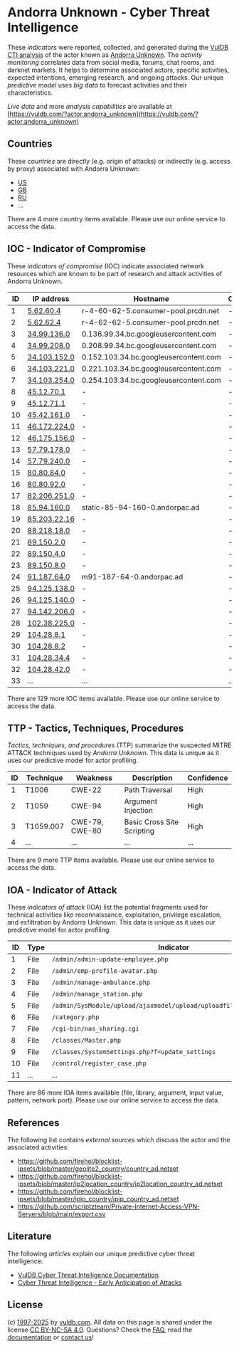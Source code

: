 # Andorra Unknown - Cyber Threat Intelligence

These _indicators_ were reported, collected, and generated during the [VulDB CTI analysis](https://vuldb.com/?kb.cti) of the actor known as [Andorra Unknown](https://vuldb.com/?actor.andorra_unknown). The _activity monitoring_ correlates data from social media, forums, chat rooms, and darknet markets. It helps to determine associated actors, specific activities, expected intentions, emerging research, and ongoing attacks. Our unique _predictive model_ uses _big data_ to forecast activities and their characteristics.

_Live data_ and more _analysis capabilities_ are available at [https://vuldb.com/?actor.andorra_unknown](https://vuldb.com/?actor.andorra_unknown)

## Countries

These _countries_ are directly (e.g. origin of attacks) or indirectly (e.g. access by proxy) associated with Andorra Unknown:

* [US](https://vuldb.com/?country.us)
* [GB](https://vuldb.com/?country.gb)
* [RU](https://vuldb.com/?country.ru)
* ...

There are 4 more country items available. Please use our online service to access the data.

## IOC - Indicator of Compromise

These _indicators of compromise_ (IOC) indicate associated network resources which are known to be part of research and attack activities of Andorra Unknown.

ID | IP address | Hostname | Campaign | Confidence
-- | ---------- | -------- | -------- | ----------
1 | [5.62.60.4](https://vuldb.com/?ip.5.62.60.4) | r-4-60-62-5.consumer-pool.prcdn.net | - | High
2 | [5.62.62.4](https://vuldb.com/?ip.5.62.62.4) | r-4-62-62-5.consumer-pool.prcdn.net | - | High
3 | [34.99.136.0](https://vuldb.com/?ip.34.99.136.0) | 0.136.99.34.bc.googleusercontent.com | - | Medium
4 | [34.99.208.0](https://vuldb.com/?ip.34.99.208.0) | 0.208.99.34.bc.googleusercontent.com | - | Medium
5 | [34.103.152.0](https://vuldb.com/?ip.34.103.152.0) | 0.152.103.34.bc.googleusercontent.com | - | Medium
6 | [34.103.221.0](https://vuldb.com/?ip.34.103.221.0) | 0.221.103.34.bc.googleusercontent.com | - | Medium
7 | [34.103.254.0](https://vuldb.com/?ip.34.103.254.0) | 0.254.103.34.bc.googleusercontent.com | - | Medium
8 | [45.12.70.1](https://vuldb.com/?ip.45.12.70.1) | - | - | High
9 | [45.12.71.1](https://vuldb.com/?ip.45.12.71.1) | - | - | High
10 | [45.42.161.0](https://vuldb.com/?ip.45.42.161.0) | - | - | High
11 | [46.172.224.0](https://vuldb.com/?ip.46.172.224.0) | - | - | High
12 | [46.175.156.0](https://vuldb.com/?ip.46.175.156.0) | - | - | High
13 | [57.79.178.0](https://vuldb.com/?ip.57.79.178.0) | - | - | High
14 | [57.79.240.0](https://vuldb.com/?ip.57.79.240.0) | - | - | High
15 | [80.80.84.0](https://vuldb.com/?ip.80.80.84.0) | - | - | High
16 | [80.80.92.0](https://vuldb.com/?ip.80.80.92.0) | - | - | High
17 | [82.206.251.0](https://vuldb.com/?ip.82.206.251.0) | - | - | High
18 | [85.94.160.0](https://vuldb.com/?ip.85.94.160.0) | static-85-94-160-0.andorpac.ad | - | High
19 | [85.203.22.16](https://vuldb.com/?ip.85.203.22.16) | - | - | High
20 | [88.218.18.0](https://vuldb.com/?ip.88.218.18.0) | - | - | High
21 | [89.150.2.0](https://vuldb.com/?ip.89.150.2.0) | - | - | High
22 | [89.150.4.0](https://vuldb.com/?ip.89.150.4.0) | - | - | High
23 | [89.150.8.0](https://vuldb.com/?ip.89.150.8.0) | - | - | High
24 | [91.187.64.0](https://vuldb.com/?ip.91.187.64.0) | m91-187-64-0.andorpac.ad | - | High
25 | [94.125.138.0](https://vuldb.com/?ip.94.125.138.0) | - | - | High
26 | [94.125.140.0](https://vuldb.com/?ip.94.125.140.0) | - | - | High
27 | [94.142.206.0](https://vuldb.com/?ip.94.142.206.0) | - | - | High
28 | [102.38.225.0](https://vuldb.com/?ip.102.38.225.0) | - | - | High
29 | [104.28.8.1](https://vuldb.com/?ip.104.28.8.1) | - | - | High
30 | [104.28.8.2](https://vuldb.com/?ip.104.28.8.2) | - | - | High
31 | [104.28.34.4](https://vuldb.com/?ip.104.28.34.4) | - | - | High
32 | [104.28.42.0](https://vuldb.com/?ip.104.28.42.0) | - | - | High
33 | ... | ... | ... | ...

There are 129 more IOC items available. Please use our online service to access the data.

## TTP - Tactics, Techniques, Procedures

_Tactics, techniques, and procedures_ (TTP) summarize the suspected MITRE ATT&CK techniques used by _Andorra Unknown_. This data is unique as it uses our predictive model for actor profiling.

ID | Technique | Weakness | Description | Confidence
-- | --------- | -------- | ----------- | ----------
1 | T1006 | CWE-22 | Path Traversal | High
2 | T1059 | CWE-94 | Argument Injection | High
3 | T1059.007 | CWE-79, CWE-80 | Basic Cross Site Scripting | High
4 | ... | ... | ... | ...

There are 9 more TTP items available. Please use our online service to access the data.

## IOA - Indicator of Attack

These _indicators of attack_ (IOA) list the potential fragments used for technical activities like reconnaissance, exploitation, privilege escalation, and exfiltration by Andorra Unknown. This data is unique as it uses our predictive model for actor profiling.

ID | Type | Indicator | Confidence
-- | ---- | --------- | ----------
1 | File | `/admin/admin-update-employee.php` | High
2 | File | `/admin/emp-profile-avatar.php` | High
3 | File | `/admin/manage-ambulance.php` | High
4 | File | `/admin/manage_station.php` | High
5 | File | `/admin/SysModule/upload/ajaxmodel/upload/uploadfilepath/sysmodule_1` | High
6 | File | `/category.php` | High
7 | File | `/cgi-bin/nas_sharing.cgi` | High
8 | File | `/classes/Master.php` | High
9 | File | `/classes/SystemSettings.php?f=update_settings` | High
10 | File | `/control/register_case.php` | High
11 | ... | ... | ...

There are 86 more IOA items available (file, library, argument, input value, pattern, network port). Please use our online service to access the data.

## References

The following list contains _external sources_ which discuss the actor and the associated activities:

* https://github.com/firehol/blocklist-ipsets/blob/master/geolite2_country/country_ad.netset
* https://github.com/firehol/blocklist-ipsets/blob/master/ip2location_country/ip2location_country_ad.netset
* https://github.com/firehol/blocklist-ipsets/blob/master/ipip_country/ipip_country_ad.netset
* https://github.com/scriptzteam/Private-Internet-Access-VPN-Servers/blob/main/export.csv

## Literature

The following _articles_ explain our unique predictive cyber threat intelligence:

* [VulDB Cyber Threat Intelligence Documentation](https://vuldb.com/?kb.cti)
* [Cyber Threat Intelligence - Early Anticipation of Attacks](https://www.scip.ch/en/?labs.20201022)

## License

(c) [1997-2025](https://vuldb.com/?kb.changelog) by [vuldb.com](https://vuldb.com/?kb.about). All data on this page is shared under the license [CC BY-NC-SA 4.0](https://creativecommons.org/licenses/by-nc-sa/4.0/). Questions? Check the [FAQ](https://vuldb.com/?kb.faq), read the [documentation](https://vuldb.com/?kb) or [contact us](https://vuldb.com/?contact)!
